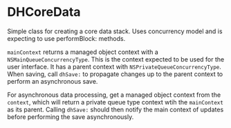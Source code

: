 DHCoreData
==========

Simple class for creating a core data stack.  Uses concurrency model and is expecting to use performBlock: methods.

`mainContext` returns a managed object context with a `NSMainQueueConcurrencyType`.  This is the context expected to be used
for the user interface.  It has a parent context with `NSPrivateQueueConcurrencyType`.  When saving, call `dhSave:` to propagate
changes up to the parent context to perform an asynchronous save.

For asynchronous data processing, get a managed object context from the `context`, which will return a private queue type context
wtih the `mainContext` as its parent.  Calling `dhSave:` should then notify the main context of updates before performing the save
asynchronously.
